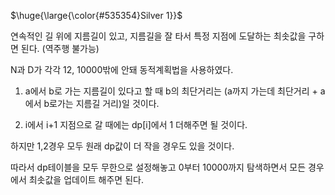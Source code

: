 <p>$\huge{\large{\color{#535354}Silver 1}}$</p>

연속적인 길 위에 지름길이 있고, 지름길을 잘 타서 특정 지점에 도달하는 최솟값을 구하면 된다. (역주행 불가능)

N과 D가 각각 12, 10000밖에 안돼 동적계획법을 사용하였다.

1. a에서 b로 가는 지름길이 있다고 할 때 b의 최단거리는 (a까지 가는데 최단거리 + a에서 b로가는 지름길 거리)일 것이다.

2. i에서 i+1 지점으로 갈 때에는 dp[i]에서 1 더해주면 될 것이다.

하지만 1,2경우 모두 원래 dp값이 더 작을 경우도 있을 것이다.

따라서 dp테이블을 모두 무한으로 설정해놓고 0부터 10000까지 탐색하면서 모든 경우에서 최솟값을 업데이트 해주면 된다.
